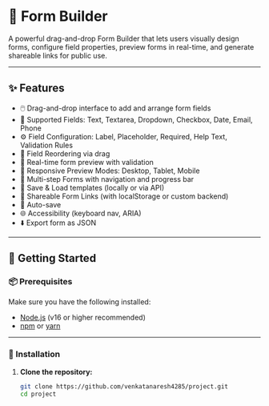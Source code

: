 # 🧩 Form Builder

A powerful drag-and-drop Form Builder that lets users visually design forms, configure field properties, preview forms in real-time, and generate shareable links for public use.

---

## ✨ Features

- 🖱️ Drag-and-drop interface to add and arrange form fields
- 🧾 Supported Fields: Text, Textarea, Dropdown, Checkbox, Date, Email, Phone
- ⚙️ Field Configuration: Label, Placeholder, Required, Help Text, Validation Rules
- 🔁 Field Reordering via drag
- 👀 Real-time form preview with validation
- 📱 Responsive Preview Modes: Desktop, Tablet, Mobile
- 🧩 Multi-step Forms with navigation and progress bar
- 💾 Save & Load templates (locally or via API)
- 🔗 Shareable Form Links (with localStorage or custom backend)
- 🛟 Auto-save
- 🌐 Accessibility (keyboard nav, ARIA)
- ⬇️ Export form as JSON

---

## 🚀 Getting Started

### 📦 Prerequisites

Make sure you have the following installed:

- [Node.js](https://nodejs.org/) (v16 or higher recommended)
- [npm](https://www.npmjs.com/) or [yarn](https://yarnpkg.com/)

---

### 🔧 Installation

1. **Clone the repository:**
   ```bash
   git clone https://github.com/venkatanaresh4285/project.git
   cd project
